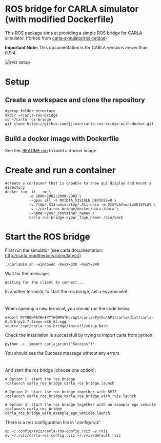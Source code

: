 
# ROS bridge for CARLA simulator (with modified Dockerfile)

This ROS package aims at providing a simple ROS bridge for CARLA simulator.
(forked from [carla-simulator/ros-bridge](https://github.com/carla-simulator/ros-bridge))

__Important Note:__
This documentation is for CARLA versions *newer* than 0.9.4.

![rviz setup](./docs/images/rviz_carla_default.png "rviz")


# Setup

## Create a workspace and clone the repository

    #setup folder structure
    mkdir ~/carla-ros-bridge
    cd ~/carla-ros-bridge
    git clone https://github.com/jjimin/carla-ros-bridge-with-docker.git

## Build a docker image with Dockerfile

See this [README.md](https://github.com/jjimin/carla-ros-bridge-with-docker/blob/master/docker/README.md) to build a docker image.


# Create and run a container

    #create a container that is capable to show gui display and mount a directory
    docker run -it --rm \
               -p 2000-2002:2000-2002 \
               --gpus all -e NVIDIA_VISIBLE_DEVICES=0 \
               -v /tmp/.X11-unix:/tmp/.X11-unix -e DISPLAY=unix$DISPLAY \
               -v ~/carla-ros-bridge/docker/data:/data \
               --name <your_container_name> \
               carla-ros-bridge:<your_tage_name> /bin/bash

# Start the ROS bridge

First run the simulator (see carla documentation: http://carla.readthedocs.io/en/latest/)

    ./CarlaUE4.sh -windowed -ResX=320 -ResY=240


Wait for the message:

    Waiting for the client to connect...

In another terminal, to start the ros bridge, set a environment.

#

When opening a new terminal, you should run the code below.

    export PYTHONPATH=$PYTHONPATH:/opt/carla/PythonAPI/carla/dist/carla-0.9.6-py2.7-linux-x86_64.egg
    source /opt/carla-ros-bridge/install/setup.bash
    
Check the installation is successfull by trying to import carla from python:

    python -c 'import carla;print("Success")'

You should see the Success message without any errors.

#

And start the ros bridge (choose one option):

    # Option 1: start the ros bridge
    roslaunch carla_ros_bridge carla_ros_bridge.launch

    # Option 2: start the ros bridge together with RVIZ
    roslaunch carla_ros_bridge carla_ros_bridge_with_rviz.launch

    # Option 3: start the ros bridge together with an example ego vehicle
    roslaunch carla_ros_bridge carla_ros_bridge_with_example_ego_vehicle.launch

There is a rviz configuration file in '.config/rviz'
    
    cp ~/.config/rviz/carla-ros-config.rviz ~/.rviz
    mv ~/.rviz/carla-ros-config.rviz ~/.rviz/default.rviz
    

    
